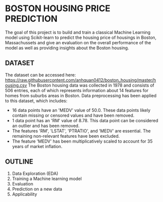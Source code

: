 # BOSTON HOUSING PRICE PREDICTION

The goal of this project is to build and train a classical Machine Learning model using Scikit-learn to predict the housing price of housings in Boston, Massachussets and give an evaluation on the overall performance of the model as well as providing insights about the Boston housing.

## DATASET
The dataset can be accessed here: https://raw.githubusercontent.com/anhquan0412/boston_housing/master/housing.csv
The Boston housing data was collected in 1978 and consists of 506 entries, each of which represents information about 14 features for homes from suburbs areas in Boston. Data preprocessing has been applied to this dataset, which includes:
  - 16 data points have an 'MEDV' value of 50.0. These data points likely contain missing or censored values and have been removed.
  - 1 data point has an 'RM' value of 8.78. This data point can be considered an outlier and has been removed.
  - The features 'RM', 'LSTAT', 'PTRATIO', and 'MEDV' are essential. The remaining non-relevant features have been excluded.
  - The feature 'MEDV' has been multiplicatively scaled to account for 35 years of market inflation.

## OUTLINE
1. Data Exploration (EDA)
2. Training a Machine learning model
3. Evaluation 
4. Prediction on a new data
5. Applicability
